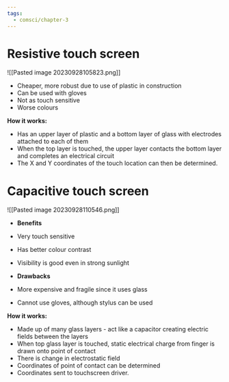 ```yaml
---
tags:
  - comsci/chapter-3
---
```


# Resistive touch screen
 ![[Pasted image 20230928105823.png]]
- Cheaper, more robust due to use of plastic in construction
- Can be used with gloves
- Not as touch sensitive
- Worse colours

**How it works:**
- Has an upper layer of plastic and a bottom layer of glass with electrodes attached to each of them
- When the top layer is touched, the upper layer contacts the bottom layer and completes an electrical circuit
- The X and Y coordinates of the touch location can then be determined.

# Capacitive touch screen
![[Pasted image 20230928110546.png]]

- **Benefits**
- Very touch sensitive
- Has better colour contrast
- Visibility is good even in strong sunlight

- **Drawbacks**
- More expensive and fragile since it uses glass
- Cannot use gloves, although stylus can be used

**How it works:**
- Made up of many glass layers - act like a capacitor creating electric fields between the layers
- When top glass layer is touched, static electrical charge from finger is drawn onto point of contact
- There is change in electrostatic field
- Coordinates of point of contact can be determined
- Coordinates sent to touchscreen driver.